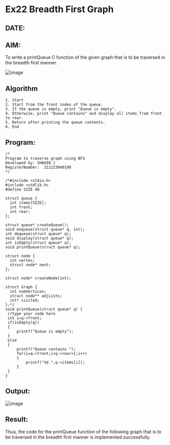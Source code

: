 # Ex22 Breadth First Graph
## DATE:
## AIM:
To write a printQueue C function of the given graph that is to be traversed in the breadth first manner.

![image](https://github.com/user-attachments/assets/f483f48c-6af0-4027-a993-01c108a50933)


## Algorithm
```
1. Start
2. Start from the front index of the queue.
3. If the queue is empty, print "Queue is empty".
4. Otherwise, print "Queue contains" and display all items from front to rear.
5. Return after printing the queue contents.
6. End
```  
## Program:
```
/*
Program to traverse graph using BFS
Developed by: SHAHIN J
RegisterNumber:  212223040190
*/
```
```
/*#include <stdio.h>
#include <stdlib.h>
#define SIZE 40
 
struct queue {
  int items[SIZE];
  int front;
  int rear;
};
 
struct queue* createQueue();
void enqueue(struct queue* q, int);
int dequeue(struct queue* q);
void display(struct queue* q);
int isEmpty(struct queue* q);
void printQueue(struct queue* q);
 
struct node {
  int vertex;
  struct node* next;
};
 
struct node* createNode(int);
 
struct Graph {
  int numVertices;
  struct node** adjLists;
  int* visited;
};*/
void printQueue(struct queue* q) {
 //type your code here   
 int i=q->front;
 if(isEmpty(q))
 {
     printf("Queue is empty");
 }
 else
 {
     printf("Queue contains ");
     for(i=q->front;i<q->rear+1;i++)
     {
         printf("%d ",q->items[i]);
     }
 }
}
```
## Output:
![image](https://github.com/user-attachments/assets/12b99cdf-3e7f-490b-b8df-bd0967b0dac1)

## Result:
Thus, the code for the printQueue function of the following graph that is to be traversed in the breadth first manner is implemented successfully.
